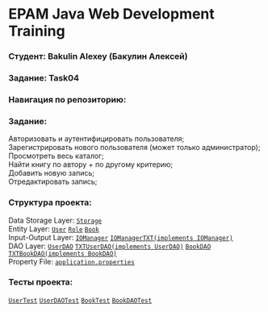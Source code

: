 # EPAM Java Web Development Training
### Студент: Bakulin Alexey (Бакулин Алексей)
### Задание: Task04
### Навигация по репозиторию:
### Задание:
Авторизовать и аутентифицировать пользователя;  
Зарегистрировать нового пользователя (может только администратор);  
Просмотреть весь каталог;  
Найти книгу по автору + по другому критерию;  
Добавить новую запись;  
Отредактировать запись;
### Структура проекта:
Data Storage Layer: [`Storage`](https://github.com/alex96brk/epam-training-java-web-task04-bakulin/tree/master/src/resources/storage)  
Entity Layer: [`User`](https://github.com/alex96brk/epam-training-java-web-task04-bakulin/blob/master/src/by/epamtc/bakulin/model/User.java) [`Role`](https://github.com/alex96brk/epam-training-java-web-task04-bakulin/blob/master/src/by/epamtc/bakulin/model/Role.java) [`Book`](https://github.com/alex96brk/epam-training-java-web-task04-bakulin/blob/master/src/by/epamtc/bakulin/model/Book.java)  
Input-Output Layer: [`IOManager`](https://github.com/alex96brk/epam-training-java-web-task04-bakulin/blob/master/src/by/epamtc/bakulin/io/IOManager.java) [`IOManagerTXT(implements IOManager)`](https://github.com/alex96brk/epam-training-java-web-task04-bakulin/blob/master/src/by/epamtc/bakulin/io/impl/IOManagerTXT.java)  
DAO Layer: [`UserDAO`](https://github.com/alex96brk/epam-training-java-web-task04-bakulin/blob/master/src/by/epamtc/bakulin/dao/UserDAO.java) [`TXTUserDAO(implements UserDAO)`](https://github.com/alex96brk/epam-training-java-web-task04-bakulin/blob/master/src/by/epamtc/bakulin/dao/impl/TXTUserDAO.java) [`BookDAO`](https://github.com/alex96brk/epam-training-java-web-task04-bakulin/blob/master/src/by/epamtc/bakulin/dao/BookDAO.java) [`TXTBookDAO(implements BookDAO)`](https://github.com/alex96brk/epam-training-java-web-task04-bakulin/blob/master/src/by/epamtc/bakulin/dao/impl/TXTBookDAO.java)  
Property File: [`application.properties`](https://github.com/alex96brk/epam-training-java-web-task04-bakulin/blob/master/src/resources/application.properties)  
### Тесты проекта:
[`UserTest`](https://github.com/alex96brk/epam-training-java-web-task04-bakulin/blob/master/src/by/epamtc/bakulin/test/UserTest.java) [`UserDAOTest`](https://github.com/alex96brk/epam-training-java-web-task04-bakulin/blob/master/src/by/epamtc/bakulin/test/TXTUserDAOTest.java) [`BookTest`](https://github.com/alex96brk/epam-training-java-web-task04-bakulin/blob/master/src/by/epamtc/bakulin/test/BookTest.java)  [`BookDAOTest`](https://github.com/alex96brk/epam-training-java-web-task04-bakulin/blob/master/src/by/epamtc/bakulin/test/TXTBookDAOTest.java)